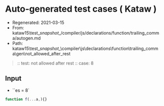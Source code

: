 # Auto-generated test cases ( Kataw )
- Regenerated: 2021-03-15
- From: kataw15\test\__snapshot__/compiler/js/declarations/function/trailing_comma/autogen.md
- Path: kataw15\test\__snapshot__\compiler\js\declarations\function\trailing_comma\gen\not_allowed_after_rest
> :: test: not allowed after rest
> :: case: 8
## Input
- ``es = 8`

`````js
function f(...a,){}
`````
